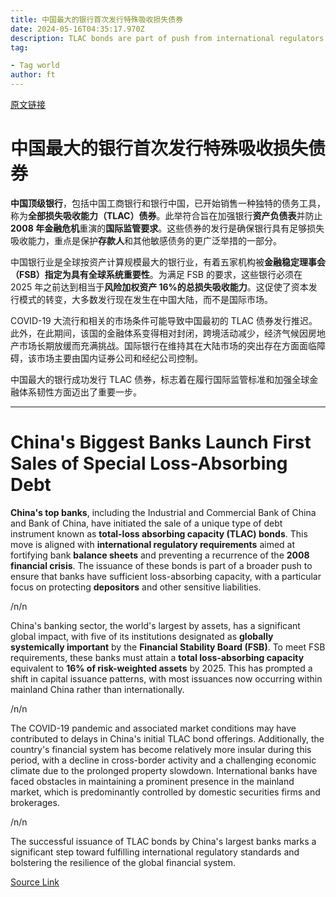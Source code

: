 ```yaml
---
title: 中国最大的银行首次发行特殊吸收损失债券
date: 2024-05-16T04:35:17.970Z
description: TLAC bonds are part of push from international regulators to shore up balance sheets
tag: 

- Tag world
author: ft
---
```


[原文链接](https://ft.com/content/208d391b-3db0-4a64-9529-25aa4dfffa28)

# 中国最大的银行首次发行特殊吸收损失债券 

**中国顶级银行**，包括中国工商银行和银行中国，已开始销售一种独特的债务工具，称为**全部损失吸收能力（TLAC）债券**。此举符合旨在加强银行**资产负债表**并防止**2008 年金融危机**重演的**国际监管要求**。这些债券的发行是确保银行具有足够损失吸收能力，重点是保护**存款人**和其他敏感债务的更广泛举措的一部分。 

中国银行业是全球按资产计算规模最大的银行业，有着五家机构被**金融稳定理事会（FSB）**指定为**具有全球系统重要性**。为满足 FSB 的要求，这些银行必须在 2025 年之前达到相当于**风险加权资产 16%**的**总损失吸收能力**。这促使了资本发行模式的转变，大多数发行现在发生在中国大陆，而不是国际市场。 

COVID-19 大流行和相关的市场条件可能导致中国最初的 TLAC 债券发行推迟。此外，在此期间，该国的金融体系变得相对封闭，跨境活动减少，经济气候因房地产市场长期放缓而充满挑战。国际银行在维持其在大陆市场的突出存在方面面临障碍，该市场主要由国内证券公司和经纪公司控制。 

中国最大的银行成功发行 TLAC 债券，标志着在履行国际监管标准和加强全球金融体系韧性方面迈出了重要一步。

---

# China's Biggest Banks Launch First Sales of Special Loss-Absorbing Debt 

**China's top banks**, including the Industrial and Commercial Bank of China and Bank of China, have initiated the sale of a unique type of debt instrument known as **total-loss absorbing capacity (TLAC) bonds**. This move is aligned with **international regulatory requirements** aimed at fortifying bank **balance sheets** and preventing a recurrence of the **2008 financial crisis**. The issuance of these bonds is part of a broader push to ensure that banks have sufficient loss-absorbing capacity, with a particular focus on protecting **depositors** and other sensitive liabilities. 

/n/n

China's banking sector, the world's largest by assets, has a significant global impact, with five of its institutions designated as **globally systemically important** by the **Financial Stability Board (FSB)**. To meet FSB requirements, these banks must attain a **total loss-absorbing capacity** equivalent to **16% of risk-weighted assets** by 2025. This has prompted a shift in capital issuance patterns, with most issuances now occurring within mainland China rather than internationally. 

/n/n

The COVID-19 pandemic and associated market conditions may have contributed to delays in China's initial TLAC bond offerings. Additionally, the country's financial system has become relatively more insular during this period, with a decline in cross-border activity and a challenging economic climate due to the prolonged property slowdown. International banks have faced obstacles in maintaining a prominent presence in the mainland market, which is predominantly controlled by domestic securities firms and brokerages. 

/n/n

The successful issuance of TLAC bonds by China's largest banks marks a significant step toward fulfilling international regulatory standards and bolstering the resilience of the global financial system.

[Source Link](https://ft.com/content/208d391b-3db0-4a64-9529-25aa4dfffa28)

